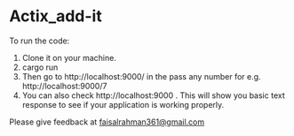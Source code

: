 # Actix_add-it


To run the code: 

1) Clone it on your machine.
2) cargo run
3) Then go to http://localhost:9000/<num> in the <num> pass any number for e.g. http://localhost:9000/7   
4) You can also check http://localhost:9000 . This will show you basic text response to see if your application is working properly.

Please give feedback at faisalrahman361@gmail.com
